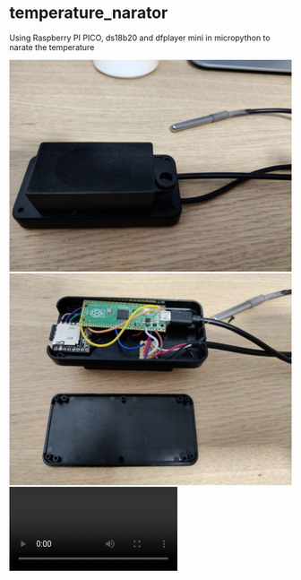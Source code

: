 # temperature_narator
Using Raspberry PI PICO, ds18b20 and dfplayer mini in micropython to narate the temperature

![closed](./assets/closed.jpeg)
![opened](./assets/opened.jpeg)
![demo](./assets/demo.mp4)
